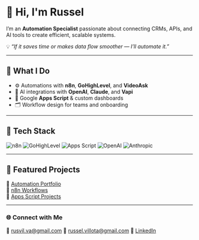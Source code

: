 # 👋 Hi, I'm Russel  

I’m an **Automation Specialist** passionate about connecting CRMs, APIs, and AI tools to create efficient, scalable systems.  

💡 *“If it saves time or makes data flow smoother — I’ll automate it.”*  

---

## 🚀 What I Do  
- ⚙️ Automations with **n8n**, **GoHighLevel**, and **VideoAsk**  
- 🤖 AI integrations with **OpenAI**, **Claude**, and **Vapi**  
- 🧩 Google **Apps Script** & custom dashboards  
- 🗂️ Workflow design for teams and onboarding  

---

## 🧰 Tech Stack  
![n8n](https://img.shields.io/badge/n8n-%23FF6A3D.svg?style=for-the-badge&logo=n8n&logoColor=white)
![GoHighLevel](https://img.shields.io/badge/GoHighLevel-00AEEF?style=for-the-badge&logo=highlevel&logoColor=white)
![Apps Script](https://img.shields.io/badge/Google%20Apps%20Script-4285F4?style=for-the-badge&logo=google&logoColor=white)
![OpenAI](https://img.shields.io/badge/OpenAI-412991?style=for-the-badge&logo=openai&logoColor=white)
![Anthropic](https://img.shields.io/badge/Claude%20AI-8A2BE2?style=for-the-badge)

---


## 🧩 Featured Projects  
📁 [Automation Portfolio](https://github.com/rusvil-va/profile)  
📁 [n8n Workflows](https://github.com/rusvil-va/n8n-projects)  
📁 [Apps Script Projects](https://github.com/rusvil-va/apps-script-projects)  

---

### 🌐 Connect with Me  
📧 rusvil.va@gmail.com
📧 russel.villota@gmail.com
💼 [LinkedIn](https://linkedin.com/in/rusvil-va)  
